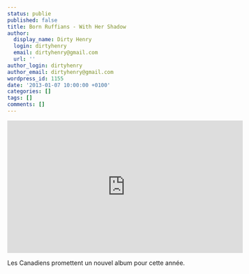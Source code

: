 ```yaml
---
status: publie
published: false
title: Born Ruffians - With Her Shadow
author:
  display_name: Dirty Henry
  login: dirtyhenry
  email: dirtyhenry@gmail.com
  url: ''
author_login: dirtyhenry
author_email: dirtyhenry@gmail.com
wordpress_id: 1155
date: '2013-01-07 10:00:00 +0100'
categories: []
tags: []
comments: []
---
```

<iframe width="540" height="304" src="http://www.youtube.com/embed/wbZdU13o4M8" frameborder="0" allowfullscreen></iframe>

Les Canadiens promettent un nouvel album pour cette année.
